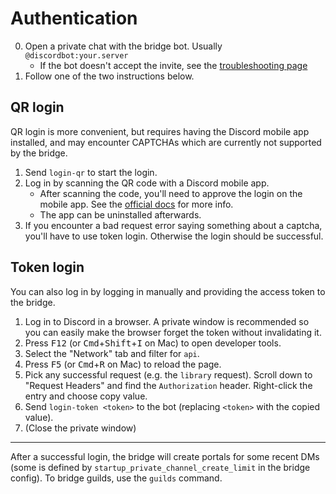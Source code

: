 # Authentication
0. Open a private chat with the bridge bot. Usually `@discordbot:your.server`
   * If the bot doesn't accept the invite, see the [troubleshooting page](../../general/troubleshooting.md)
1. Follow one of the two instructions below.

## QR login
QR login is more convenient, but requires having the Discord mobile app
installed, and may encounter CAPTCHAs which are currently not supported by the
bridge.

1. Send `login-qr` to start the login.
2. Log in by scanning the QR code with a Discord mobile app.
   * After scanning the code, you'll need to approve the login on the mobile app.
     See the [official docs] for more info.
   * The app can be uninstalled afterwards.
3. If you encounter a bad request error saying something about a captcha,
   you'll have to use token login. Otherwise the login should be successful.

[official docs]: https://support.discord.com/hc/en-us/articles/360039213771-QR-Code-Login-FAQ

## Token login
You can also log in by logging in manually and providing the access token to
the bridge.

1. Log in to Discord in a browser. A private window is recommended so you can
   easily make the browser forget the token without invalidating it.
2. Press <kbd>F12</kbd> (or <kbd>Cmd</kbd>+<kbd>Shift</kbd>+<kbd>I</kbd> on Mac)
   to open developer tools.
3. Select the "Network" tab and filter for `api`.
4. Press <kbd>F5</kbd> (or <kbd>Cmd</kbd>+<kbd>R</kbd> on Mac) to reload the page.
5. Pick any successful request (e.g. the `library` request). Scroll down to
   "Request Headers" and find the `Authorization` header. Right-click the entry
   and choose copy value.
7. Send `login-token <token>` to the bot
   (replacing `<token>` with the copied value).
8. (Close the private window)

---

After a successful login, the bridge will create portals for some recent DMs
(some is defined by `startup_private_channel_create_limit` in the bridge config).
To bridge guilds, use the `guilds` command.
